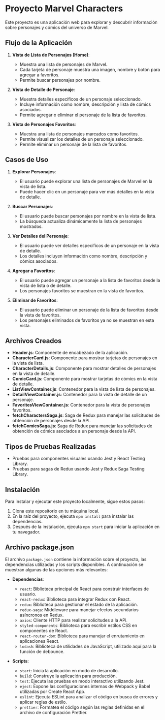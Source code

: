 # Proyecto Marvel Characters

Este proyecto es una aplicación web para explorar y descubrir información sobre personajes y cómics del universo de Marvel.

## Flujo de la Aplicación

1. **Vista de Lista de Personajes (Home)**:
   - Muestra una lista de personajes de Marvel.
   - Cada tarjeta de personaje muestra una imagen, nombre y botón para agregar a favoritos.
   - Permite buscar personajes por nombre.

2. **Vista de Detalle de Personaje**:
   - Muestra detalles específicos de un personaje seleccionado.
   - Incluye información como nombre, descripción y lista de cómics asociados.
   - Permite agregar o eliminar el personaje de la lista de favoritos.

3. **Vista de Personajes Favoritos**:
   - Muestra una lista de personajes marcados como favoritos.
   - Permite visualizar los detalles de un personaje seleccionado.
   - Permite eliminar un personaje de la lista de favoritos.

## Casos de Uso

1. **Explorar Personajes**:
   - El usuario puede explorar una lista de personajes de Marvel en la vista de lista.
   - Puede hacer clic en un personaje para ver más detalles en la vista de detalle.

2. **Buscar Personajes**:
   - El usuario puede buscar personajes por nombre en la vista de lista.
   - La búsqueda actualiza dinámicamente la lista de personajes mostrados.

3. **Ver Detalles del Personaje**:
   - El usuario puede ver detalles específicos de un personaje en la vista de detalle.
   - Los detalles incluyen información como nombre, descripción y cómics asociados.

4. **Agregar a Favoritos**:
   - El usuario puede agregar un personaje a la lista de favoritos desde la vista de lista o de detalle.
   - Los personajes favoritos se muestran en la vista de favoritos.

5. **Eliminar de Favoritos**:
   - El usuario puede eliminar un personaje de la lista de favoritos desde la vista de favoritos.
   - Los personajes eliminados de favoritos ya no se muestran en esta vista.

## Archivos Creados

- **Header.js**: Componente de encabezado de la aplicación.
- **CharacterCard.js**: Componente para mostrar tarjetas de personajes en la vista de lista.
- **CharacterDetails.js**: Componente para mostrar detalles de personajes en la vista de detalle.
- **ComicCard.js**: Componente para mostrar tarjetas de cómics en la vista de detalle.
- **ListViewContainer.js**: Contenedor para la vista de lista de personajes.
- **DetailViewContainer.js**: Contenedor para la vista de detalle de un personaje.
- **FavoritesViewContainer.js**: Contenedor para la vista de personajes favoritos.
- **fetchCharactersSaga.js**: Saga de Redux para manejar las solicitudes de obtención de personajes desde la API.
- **fetchComicsSaga.js**: Saga de Redux para manejar las solicitudes de obtención de cómics asociados a un personaje desde la API.

## Tipos de Pruebas Realizadas

- Pruebas para componentes visuales usando Jest y React Testing Library.
- Pruebas para sagas de Redux usando Jest y Redux Saga Testing Library.

## Instalación

Para instalar y ejecutar este proyecto localmente, sigue estos pasos:

1. Clona este repositorio en tu máquina local.
2. En la raíz del proyecto, ejecuta `npm install` para instalar las dependencias.
3. Después de la instalación, ejecuta `npm start` para iniciar la aplicación en tu navegador.


## Archivo package.json

El archivo `package.json` contiene la información sobre el proyecto, las dependencias utilizadas y los scripts disponibles. A continuación se muestran algunas de las opciones más relevantes:

- **Dependencias**:
  - `react`: Biblioteca principal de React para construir interfaces de usuario.
  - `react-redux`: Biblioteca para integrar Redux con React.
  - `redux`: Biblioteca para gestionar el estado de la aplicación.
  - `redux-saga`: Middleware para manejar efectos secundarios asíncronos en Redux.
  - `axios`: Cliente HTTP para realizar solicitudes a la API.
  - `styled-components`: Biblioteca para escribir estilos CSS en componentes de React.
  - `react-router-dom`: Biblioteca para manejar el enrutamiento en aplicaciones React.
  - `lodash`: Biblioteca de utilidades de JavaScript, utilizado aquí para la función de debounce.

- **Scripts**:
  - `start`: Inicia la aplicación en modo de desarrollo.
  - `build`: Construye la aplicación para producción.
  - `test`: Ejecuta las pruebas en modo interactivo utilizando Jest.
  - `eject`: Expone las configuraciones internas de Webpack y Babel utilizadas por Create React App.
  - `eslint`: Ejecuta ESLint para analizar el código en busca de errores y aplicar reglas de estilo.
  - `prettier`: Formatea el código según las reglas definidas en el archivo de configuración Prettier.



